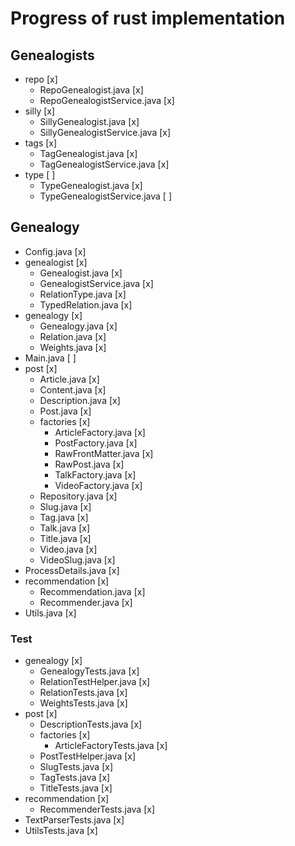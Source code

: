 # Progress of rust implementation

## Genealogists
* repo [x]
  * RepoGenealogist.java [x]
  * RepoGenealogistService.java [x]
* silly [x]
  * SillyGenealogist.java [x]
  * SillyGenealogistService.java [x]
* tags [x]
  * TagGenealogist.java [x]
  * TagGenealogistService.java [x]
* type [ ]
  * TypeGenealogist.java [x]
  * TypeGenealogistService.java [ ]

## Genealogy
* Config.java [x]
* genealogist [x]
  * Genealogist.java [x]
  * GenealogistService.java [x]
  * RelationType.java [x]
  * TypedRelation.java [x]
* genealogy [x]
  * Genealogy.java [x]
  * Relation.java [x]
  * Weights.java [x]
* Main.java [ ]
* post [x]
  * Article.java [x]
  * Content.java [x]
  * Description.java [x]
  * Post.java [x]
  * factories [x]
    * ArticleFactory.java [x]
    * PostFactory.java [x]
    * RawFrontMatter.java [x]
    * RawPost.java [x]
    * TalkFactory.java [x]
    * VideoFactory.java [x]
  * Repository.java [x]
  * Slug.java [x]
  * Tag.java [x]
  * Talk.java [x]
  * Title.java [x]
  * Video.java [x]
  * VideoSlug.java [x]
* ProcessDetails.java [x]
* recommendation [x]
  * Recommendation.java [x]
  * Recommender.java [x]
* Utils.java [x]

### Test
* genealogy [x]
  * GenealogyTests.java [x]
  * RelationTestHelper.java [x]
  * RelationTests.java [x]
  * WeightsTests.java [x]
* post [x]
  * DescriptionTests.java [x]
  * factories [x]
    * ArticleFactoryTests.java [x]
  * PostTestHelper.java [x]
  * SlugTests.java [x]
  * TagTests.java [x]
  * TitleTests.java [x]
* recommendation [x]
  * RecommenderTests.java [x]
* TextParserTests.java [x]
* UtilsTests.java [x]
